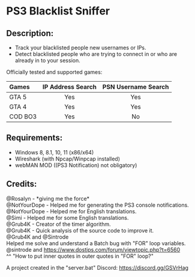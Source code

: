 # PS3 Blacklist Sniffer

## Description:

- Track your blacklisted people new usernames or IPs.
- Detect blacklisted people who are trying to connect in or who are already in to your session.

Officially tested and supported games:

| Games    | IP Address Search | PSN Username Search |
| :------- | :---------------: | :-----------------: |
| GTA 5    | Yes               | Yes                 |
| GTA 4    | Yes               | Yes                 |
| COD BO3  | Yes               | No                  |

## Requirements:

- Windows 8, 8.1, 10, 11 (x86/x64)
- Wireshark (with Npcap/Winpcap installed)
- webMAN MOD ((PS3 Notification) not obligatory)

## Credits:

@Rosalyn - \*giving me the force\*<br />
@NotYourDope - Helped me for generating the PS3 console notifications.<br />
@NotYourDope - Helped me for English translations.<br />
@Simi - Helped me for some English translations.<br />
@Grub4K - Creator of the timer algorithm.<br />
@Grub4K - Quick analysis of the source code to improve it.<br />
@Grub4K and @Sintrode<br />
Helped me solve and understand a Batch bug with "FOR" loop variables.<br />
@sintrode and https://www.dostips.com/forum/viewtopic.php?t=6560<br />
^^ "How to put inner quotes in outer quotes in "FOR" loop?"<br />
  
A project created in the "server.bat" Discord: https://discord.gg/GSVrHag<br />

